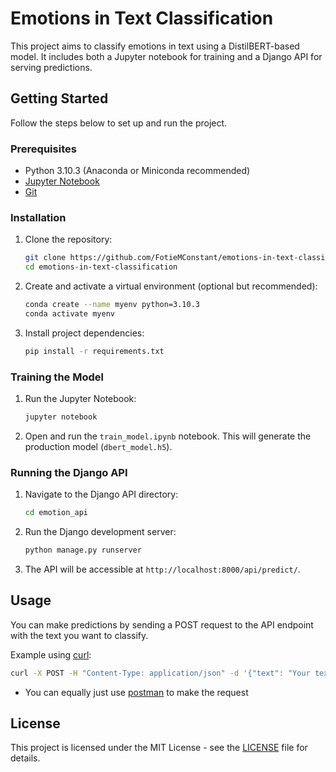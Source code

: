 # Emotions in Text Classification

This project aims to classify emotions in text using a DistilBERT-based model. It includes both a Jupyter notebook for training and a Django API for serving predictions.

## Getting Started

Follow the steps below to set up and run the project.

### Prerequisites

- Python 3.10.3 (Anaconda or Miniconda recommended)
- [Jupyter Notebook](https://jupyter.org/install)
- [Git](https://git-scm.com/book/en/v2/Getting-Started-Installing-Git)

### Installation

1. Clone the repository:

    ```bash
    git clone https://github.com/FotieMConstant/emotions-in-text-classification.git
    cd emotions-in-text-classification
    ```

2. Create and activate a virtual environment (optional but recommended):

    ```bash
    conda create --name myenv python=3.10.3
    conda activate myenv
    ```

3. Install project dependencies:

    ```bash
    pip install -r requirements.txt
    ```

### Training the Model

1. Run the Jupyter Notebook:

    ```bash
    jupyter notebook
    ```

2. Open and run the `train_model.ipynb` notebook. This will generate the production model (`dbert_model.h5`).

### Running the Django API

1. Navigate to the Django API directory:

    ```bash
    cd emotion_api
    ```

2. Run the Django development server:

    ```bash
    python manage.py runserver
    ```

3. The API will be accessible at `http://localhost:8000/api/predict/`.

## Usage

You can make predictions by sending a POST request to the API endpoint with the text you want to classify.

Example using [curl](https://curl.se/):

```bash
curl -X POST -H "Content-Type: application/json" -d '{"text": "Your text here"}' http://localhost:8000/api/predict/
```
* You can equally just use [postman](https://postman.com/) to make the request

## License
This project is licensed under the MIT License - see the [LICENSE](LICENSE)  file for details.